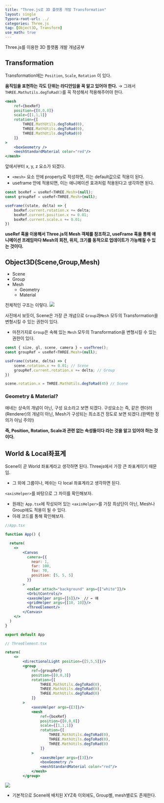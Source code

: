 ```yaml
---
title: "Three.js로 3D 플랫폼 개발 Transformation"
layout: single
Typora-root-url: ../
categories: Three.js
tag: [Object3D, Transform]
use_math: true
---
```


Three.js를 이용한 3D 플랫폼 개발 개념공부

## Transformation

Transformation에는 `Position`, `Scale`, `Rotation` 이 있다.

**움직임을 표현하는 각도 단위는 라디안임을 꼭 알고 있어야 한다.** → 그래서 `THREE.Mathutils.degToRad()`를 꼭 작성해서 적용해주어야 한다.

```jsx
<mesh 
    ref={boxRef}
    position={[0,0,0]}
    scale={[1,1,1]}
    rotation={[
        THREE.MathUtils.degToRad(0), 
        THREE.MathUtils.degToRad(0),
        THREE.MathUtils.degToRad(0)
    ]}
>
    <boxGeometry />
    <meshStandardMaterial color="red"/> 
</mesh>

```
앞에서부터 x, y, z 요소가 되겠다.

- `<mesh>` 요소 안에 property로 작성하면, 이는 default값으로 적용이 된다.
- useframe 안에 적용되면, 이는 애니메이션 효과처럼 적용된다고 생각하면 된다.

```jsx
const boxRef = useRef<THREE.Mesh>(null);
const groupRef = useRef<THREE.Mesh>(null);

useFrame((state, delta) => {
    boxRef.current.rotation.x += delta;
    boxRef.current.position.x += 0.01;
    boxRef.current.scale.x += 0.01;
})
```

**useRef 훅을 이용해서 Three.js의 Mesh 객체를 참조하고, useFrame 훅을 통해 애니메이션 프레임마다 Mesh의 회전, 위치, 크기를 동적으로 업데이트가 가능해질 수 있는 것이다.**

## Object3D(Scene,Group,Mesh)
- Scene
- Group
- Mesh
    - Geometry
    - Material

전체적인 구조는 이렇다.
![]({{site.url}}/images/2025-01-22-threejs-transformation/image.png)

사진에서 보듯이, Scene은 가장 큰 개념으로 `Group`과`Mesh` 모두의 Transformation을 변형시킬 수 있는 권한이 있다.
- 마찬가지로 `Group`은 속해 있는 `Mesh` 모두의 Transformation을 변형시킬 수 있는 권한이 있다.

```jsx
const { size, gl, scene, camera } = useThree();
const groupRef = useRef<THREE.Mesh>(null);

useFrame((state, delta) => {
    scene.rotation.x += 0.01; // Scene
    groupRef.current.rotation.x += delta; // Group 
})

scene.rotation.x = THREE.MathUtils.degToRad(45) // Scene
```

### Geometry & Material?
애네는 상속의 개념이 아닌, 구성 요소라고 보면 되겠다.
구성요소는 즉, 같은 렌더러(Renderer)의 개념이 아닌, Mesh가 구성되는 최소조건 정도로 보면 되겠다.(완벽한 정의가 아님 주의!)

**즉, Position, Rotation, Scale과 관련 없는 속성들이다 라는 것을 알고 있어야 하는 것이다.**

## World & Local좌표계

Scene이 곧 World 좌표계라고 생각하면 된다. Threejs에서 가장 큰 좌표계이기 때문임.
- 그 외에 그룹이나, 메쉬는 다 local 좌표계라고 생각하면 된다.

`<axisHelper>`를 바탕으로 그 차이를 확인해보자.
- 원래는 `App.tsx`에 작성되어 있는 `<axisHelper>`를 가장 최상단이 아닌, Mesh나 Group에도 적용이 될 수 있다.
- 아래 코드를 통해 확인해보자.

```jsx
//App.tsx

function App() {

  return(
    <>
        <Canvas
          camera={{
            near: 1,
            far: 100,
            fov: 70,
            position: [5, 5, 5]
          }}
        >
          <color attach="background" args={["white"]}/>
          <OrbitControls/>
          <axesHelper args={[6]}/>  // ← 얘
          <gridHelper args={[10, 10]}/>
          <ThreeElement/>
        </Canvas>
    </>
  )
}

export default App
```

```jsx
// ThreeElement.tsx

return(
    <>
        <directionalLight position={[5,5,5]}/>
        <group
            ref={groupRef}
            position={[0,0,3]}
            rotation={[
                THREE.MathUtils.degToRad(0), 
                THREE.MathUtils.degToRad(0),
                THREE.MathUtils.degToRad(0)
            ]}
        >
            <axesHelper args={[3]}/>
            <mesh 
                ref={boxRef}
                position={[0,0,0]}
                scale={[1,1,1]}
                rotation={[
                    THREE.MathUtils.degToRad(0), 
                    THREE.MathUtils.degToRad(0),
                    THREE.MathUtils.degToRad(0)
                ]}
            >
                <axesHelper args={[3]}/>
                <boxGeometry />
                <meshStandardMaterial color="red"/> 
            </mesh>
        </group>
```

![]({{site.url}}/images/2025-01-22-threejs-transformation/local.png)
- 기본적으로 Scene에 배치된 XYZ축 이외에도, Group별, mesh별로도 존재한다.